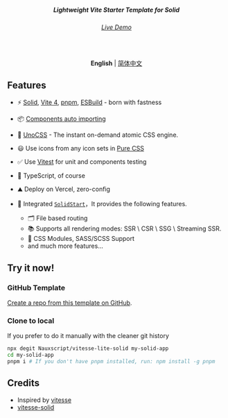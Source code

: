 <h5 align='center'>
<b>Lightweight Vite Starter Template for Solid</b>
</h5>

<h6 align='center'>
<a href="https://vitesse-lite-solid.vercel.app/">Live Demo</a>
</h6>

<br>

<p align='center'>
<b>English</b> | <a href="https://github.com/Nauxscript/vitesse-lite-solid/blob/main/README.zh-CN.md">简体中文</a>
</p>

## Features

- ⚡️ [Solid](https://github.com/solidjs/solid), [Vite 4](https://github.com/vitejs/vite), [pnpm](https://pnpm.io/), [ESBuild](https://github.com/evanw/esbuild) - born with fastness

- 📦 [Components auto importing](./src/components)

- 🎨 [UnoCSS](https://github.com/antfu/unocss) - The instant on-demand atomic CSS engine.

- 😃 Use icons from any icon sets in [Pure CSS](https://github.com/antfu/unocss/tree/main/packages/preset-icons)

- ✅ Use [Vitest](http://vitest.dev/) for unit and components testing

- 🦾 TypeScript, of course

- ️⛰️ Deploy on Vercel, zero-config

- 🧰 Integrated [`SolidStart`](https://start.solidjs.com/)，It provides the following features.
  -  🗂 File based routing
  -  📚 Supports all rendering modes: SSR \ CSR \ SSG \ Streaming SSR.
  -  💄 CSS Modules, SASS/SCSS Support
  -  and much more features...

## Try it now!

### GitHub Template

[Create a repo from this template on GitHub](https://github.com/Nauxscript/vitesse-lite-solid/generate).

### Clone to local

If you prefer to do it manually with the cleaner git history

```bash
npx degit Nauxscript/vitesse-lite-solid my-solid-app
cd my-solid-app
pnpm i # If you don't have pnpm installed, run: npm install -g pnpm
```

## Credits

- Inspired by [vitesse](https://github.com/antfu/vitesse)
- [vitesse-solid](https://github.com/xbmlz/vitesse-solid)